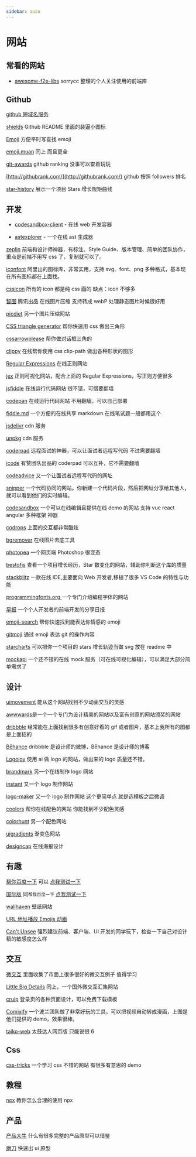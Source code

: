 ```yaml
---
sidebar: auto
---
```


# 网站

## 常看的网站

- [awesome-f2e-libs](https://github.com/sorrycc/awesome-f2e-libs) sorrycc 整理的个人关注使用的前端库

## Github

[github 短域名服务](https://git.io)

[shields](https://shields.io/) Github README 里面的装逼小图标

[Emoji](https://www.webpagefx.com/tools/emoji-cheat-sheet/) 方便平时写查找 emoji

[emoji.muan](http://emoji.muan.co/#) 同上 而且更全

[git-awards](http://git-awards.com/users/search?login=panjiachen) github ranking 没事可以查着玩玩

[http://githubrank.com/](http://githubrank.com/) github 按照 followers 排名

[star-history](https://www.timqian.com/star-history/#PanJiaChen/vue-element-admin) 展示一个项目 Stars 增长规矩曲线

## 开发

- [codesandbox-client](https://github.com/CompuIves/codesandbox-client) - 在线 web 开发容器

- [astexplorer](https://github.com/fkling/astexplorer) - 一个在线 ast 生成器

[zeplin](https://app.zeplin.io/) 前端和设计师神器，有标注、Style Guide、版本管理、简单的团队协作，重点是前端不用写 css 了，复制就可以了。

[iconfont](http://www.iconfont.cn/) 阿里出的图标库，非常实用，支持 svg、font、png 多种格式，基本现在所有图标都在上面找。

[cssicon](http://cssicon.space/#/) 所有的 icon 都是纯 css 画的 缺点：icon 不够多

[智图](http://zhitu.isux.us/) 腾讯出品 在线图片压缩 支持转成 webP 处理静态图片时候很好用

[picdiet](https://www.picdiet.com/zh-cn) 另一个图片压缩网站

[CSS triangle generator](http://apps.eky.hk/css-triangle-generator/) 帮你快速用 css 做出三角形

[cssarrowplease](http://www.cssarrowplease.com/) 帮你做对话框三角的

[clippy](http://bennettfeely.com/clippy/) 在线帮你使用 css clip-path 做出各种形状的图形

[Regular Expressions](https://regex101.com/) 在线正则网站

[jex](https://jex.im/regulex/) 正则可视化网站，配合上面的 Regular Expressions，写正则方便很多

[jsfiddle](https://jsfiddle.net/) 在线运行代码网站 很不错，可惜要翻墙

[codepan](https://codepan.net/) 在线运行代码网站 不用翻墙，可以自己部署

[fiddle.md](https://fiddle.md/) 一个方便的在线共享 markdown 在线笔试题一般都用这个

[jsdelivr](https://www.jsdelivr.com/) cdn 服务

[unpkg](https://unpkg.com) cdn 服务

[coderpad](https://coderpad.io/) 远程面试的神器，可以让面试者远程写代码 不过需要翻墙

[icode](http://www.icode.live/) 有赞团队出品的 coderpad 可以互补，它不需要翻墙

[codeadvice](https://www.codeadvice.io) 又一个让面试者远程写代码的网址

[snipper](https://snipper.io) 一个代码协同的网站。你新建一个代码片段，然后把网址分享给其他人，就可以看到他们的实时编辑。

[codesandbox](https://codesandbox.io/) 一个可以在线编辑且提供在线 demo 的网站 支持 vue react angular 多种框架 神器

[codrops](https://tympanus.net/codrops/) 上面的交互都非常酷炫

[bgremover](http://www.aigei.com/bgremover) 在线图片去底工具

[photopea](https://www.photopea.com/) 一个网页端 Photoshop 很变态

[bestofjs](https://bestofjs.org/) 查看一个项目增长经历，Star 数变化的网站，辅助你判断这个库的质量

[stackblitz](https://stackblitz.com/) 一款在线 IDE,主要面向 Web 开发者,移植了很多 VS Code 的特性与功能

[programmingfonts.org ](http://app.programmingfonts.org) 一个专门介绍编程字体的网站

[早报](https://wubaiqing.github.io/zaobao/) 一个个人开发者的前端开发的分享日报

[emoji-search](https://emoji.muan.co/#) 帮你快速找到能表达你情感的 emoji

[gitmoji](https://github.com/carloscuesta/gitmoji) 通过 emoji 表达 git 的操作内容

[starcharts](https://starcharts.herokuapp.com/PanJiaChen/vue-element-admin) 可以把你一个项目的 stars 增长轨迹当做 svg 放在 readme 中

[mockapi](https://www.mockapi.io/) 一个还不错的在线 mock 服务（可在线可视化编辑），可以满足大部分简单需求了

## 设计

[uimovement](https://uimovement.com/) 能从这个网站找到不少动画交互的灵感

[awwwards](https://www.awwwards.com/)是一个一个专门为设计精美的网站以及富有创意的网站颁奖的网站

[dribbble](https://dribbble.com/) 经常能在上面找到很多有创意好看的 gif 或者图片，基本上我所有的图都是上面招的

[Bēhance](https://www.behance.net/) dribbble 是设计师的微博，Bēhance 是设计师的博客

[Logojoy](https://logojoy.com/) 使用 ai 做 logo 的网站，做出来的 logo 质量还不错。

[brandmark](http://brandmark.io/) 另一个在线制作 logo 网站

[instant](https://instantlogodesign.com/) 又一个 logo 制作网站

[logo-maker](https://www.designevo.com/logo-maker/) 又一个 logo 制作网站 这个更简单点 就是选模板之后微调

[coolors](https://coolors.co/) 帮你在线配色的网站 你能找到不少配色灵感

[colorhunt](http://colorhunt.co/) 另一个配色网站

[uigradients](https://uigradients.com/#SummerDog) 渐变色网站

[designcap](https://www.designcap.com) 在线海报设计

## 有趣

[帮你百度一下](http://www.baidu-x.com/) 可以 [点我测试一下](http://www.baidu-x.com/?q=%E5%92%8C%E8%B0%90%E6%9C%89%E7%88%B1%E5%AF%8C%E5%BC%BA)

[国际版](http://lmgtfy.com/) 同`帮我百度一下` [点我测试一下](http://lmgtfy.com/?q=a)

[wallhaven](https://alpha.wallhaven.cc/) 壁纸网站

[URL 地址播放 Emojis 动画](http://matthewrayfield.com/articles/animating-urls-with-javascript-and-emojis/#%F0%9F%8C%96)

[Can't Unsee](https://cantunsee.space/) 强烈建议前端、客户端、UI 开发的同学玩下，检查一下自己对设计稿的敏感度怎么样

## 交互

[微交互](http://aliscued.lofter.com/) 里面收集了市面上很多很好的微交互例子 值得学习

[Little Big Details](http://littlebigdetails.com/) 同上，一个国外微交互汇集网站

[cruip](https://cruip.com/) 登录页的各种页面设计，可以免费下载模板

[Comixify](https://comixify.ii.pw.edu.pl/) 一个波兰团队做了非常好玩的工具，可以把视频自动转成漫画，上图是他们提供的 demo，效果很棒。

[taiko-web](https://github.com/bui/taiko-web) 太鼓达人网页版 只能说很 6

## Css

[css-tricks](https://css-tricks.com/) 一个学习 css 不错的网站 有很多有意思的 demo

## 教程

[npx](https://egghead.io/courses/execute-npm-package-binaries-with-the-npx-package-runner) 教你怎么合理的使用 npx

## 产品

[产品大牛](http://www.pmdaniu.com/) 什么有很多完整的产品原型可以借鉴

[磨刀](https://modao.cc/pricing) 快速出 ui 原型
